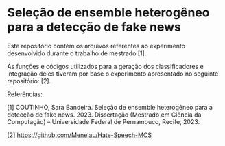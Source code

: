 # Seleção de ensemble heterogêneo para a detecção de fake news

Este repositório contém os arquivos referentes ao experimento desenvolvido durante o trabalho de mestrado [1]. 

As funções e códigos utilizados para a geração dos classificadores e integração deles tiveram por base o experimento apresentado no seguinte repositório: [2].

Referências: 

[1] COUTINHO, Sara Bandeira. Seleção de ensemble heterogêneo para a detecção de fake news. 2023. Dissertação (Mestrado em Ciência da Computação) – Universidade Federal de Pernambuco, Recife, 2023.

[2] https://github.com/Menelau/Hate-Speech-MCS
